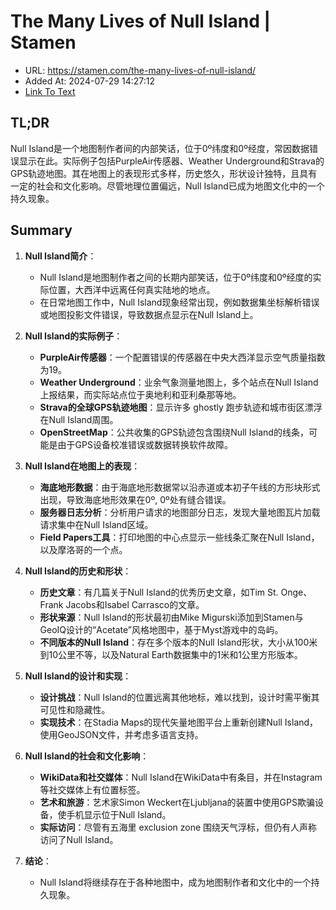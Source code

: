 # The Many Lives of Null Island | Stamen
- URL: https://stamen.com/the-many-lives-of-null-island/
- Added At: 2024-07-29 14:27:12
- [Link To Text](2024-07-29-the-many-lives-of-null-island-|-stamen_raw.md)

## TL;DR
Null Island是一个地图制作者间的内部笑话，位于0º纬度和0º经度，常因数据错误显示在此。实际例子包括PurpleAir传感器、Weather Underground和Strava的GPS轨迹地图。其在地图上的表现形式多样，历史悠久，形状设计独特，且具有一定的社会和文化影响。尽管地理位置偏远，Null Island已成为地图文化中的一个持久现象。

## Summary
1. **Null Island简介**：
   - Null Island是地图制作者之间的长期内部笑话，位于0º纬度和0º经度的实际位置，大西洋中远离任何真实陆地的地点。
   - 在日常地图工作中，Null Island现象经常出现，例如数据集坐标解析错误或地图投影文件错误，导致数据点显示在Null Island上。

2. **Null Island的实际例子**：
   - **PurpleAir传感器**：一个配置错误的传感器在中央大西洋显示空气质量指数为19。
   - **Weather Underground**：业余气象测量地图上，多个站点在Null Island上报结果，而实际站点位于奥地利和亚利桑那等地。
   - **Strava的全球GPS轨迹地图**：显示许多 ghostly 跑步轨迹和城市街区漂浮在Null Island周围。
   - **OpenStreetMap**：公共收集的GPS轨迹包含围绕Null Island的线条，可能是由于GPS设备校准错误或数据转换软件故障。

3. **Null Island在地图上的表现**：
   - **海底地形数据**：由于海底地形数据常以沿赤道或本初子午线的方形块形式出现，导致海底地形效果在0º, 0º处有缝合错误。
   - **服务器日志分析**：分析用户请求的地图部分日志，发现大量地图瓦片加载请求集中在Null Island区域。
   - **Field Papers工具**：打印地图的中心点显示一些线条汇聚在Null Island，以及摩洛哥的一个点。

4. **Null Island的历史和形状**：
   - **历史文章**：有几篇关于Null Island的优秀历史文章，如Tim St. Onge、Frank Jacobs和Isabel Carrasco的文章。
   - **形状来源**：Null Island的形状最初由Mike Migurski添加到Stamen与GeoIQ设计的“Acetate”风格地图中，基于Myst游戏中的岛屿。
   - **不同版本的Null Island**：存在多个版本的Null Island形状，大小从100米到10公里不等，以及Natural Earth数据集中的1米和1公里方形版本。

5. **Null Island的设计和实现**：
   - **设计挑战**：Null Island的位置远离其他地标，难以找到，设计时需平衡其可见性和隐藏性。
   - **实现技术**：在Stadia Maps的现代矢量地图平台上重新创建Null Island，使用GeoJSON文件，并考虑多语言支持。

6. **Null Island的社会和文化影响**：
   - **WikiData和社交媒体**：Null Island在WikiData中有条目，并在Instagram等社交媒体上有位置标签。
   - **艺术和旅游**：艺术家Simon Weckert在Ljubljana的装置中使用GPS欺骗设备，使手机显示位于Null Island。
   - **实际访问**：尽管有五海里 exclusion zone 围绕天气浮标，但仍有人声称访问了Null Island。

7. **结论**：
   - Null Island将继续存在于各种地图中，成为地图制作者和文化中的一个持久现象。

